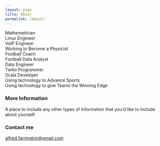 ```yaml
---
layout: page
title: About
permalink: /about/
---
```


Mathemetician<br>
Linux Engineer<br>
VoIP Engineer<br>
Working to Become a Physicist<br>
Football Coach<br>
Football Data Analyst<br>
Data Engineer<br>
Twilio Programmer<br>
Scala Developer<br>
Using technology to Advance Sports<br>
Using technology to give Teams the Winning Edge<br>


### More Information

A place to include any other types of information that you'd like to include about yourself.

### Contact me

[alfred.farrington@gmail.com](mailto:alfred.farrington@gmail.com)

